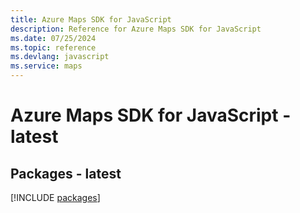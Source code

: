 ```yaml
---
title: Azure Maps SDK for JavaScript
description: Reference for Azure Maps SDK for JavaScript
ms.date: 07/25/2024
ms.topic: reference
ms.devlang: javascript
ms.service: maps
---
```

# Azure Maps SDK for JavaScript - latest
## Packages - latest
[!INCLUDE [packages](maps-index.md)]